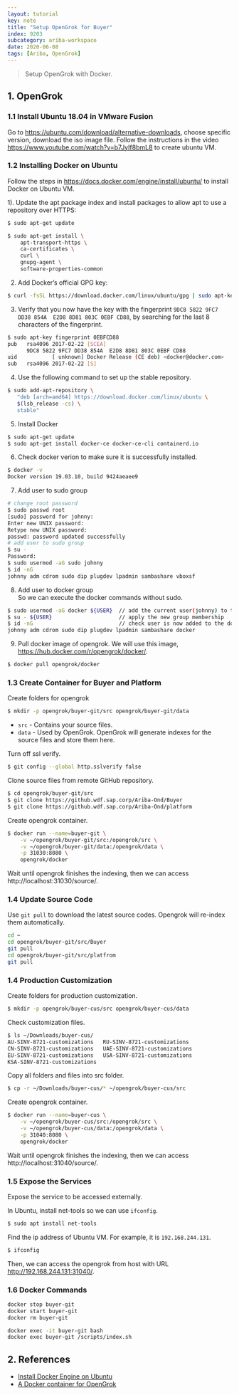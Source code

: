 ```yaml
---
layout: tutorial
key: note
title: "Setup OpenGrok for Buyer"
index: 9203
subcategory: ariba-workspace
date: 2020-06-08
tags: [Ariba, OpenGrok]
---
```


> Setup OpenGrok with Docker.

## 1. OpenGrok
### 1.1 Install Ubuntu 18.04 in VMware Fusion
Go to https://ubuntu.com/download/alternative-downloads, choose specific version, download the iso image file. Follow the instructions in the video https://www.youtube.com/watch?v=b7JyIf8bmL8 to create ubuntu VM.
### 1.2 Installing Docker on Ubuntu
Follow the steps in https://docs.docker.com/engine/install/ubuntu/ to install Docker on Ubuntu VM.

1). Update the apt package index and install packages to allow apt to use a repository over HTTPS:
```sh
$ sudo apt-get update

$ sudo apt-get install \
    apt-transport-https \
    ca-certificates \
    curl \
    gnupg-agent \
    software-properties-common
```
2) Add Docker’s official GPG key:
```sh
$ curl -fsSL https://download.docker.com/linux/ubuntu/gpg | sudo apt-key add -
```
3) Verify that you now have the key with the fingerprint `9DC8 5822 9FC7 DD38 854A  E2D8 8D81 803C 0EBF CD88`, by searching for the last 8 characters of the fingerprint.
```sh
$ sudo apt-key fingerprint 0EBFCD88
pub   rsa4096 2017-02-22 [SCEA]
      9DC8 5822 9FC7 DD38 854A  E2D8 8D81 803C 0EBF CD88
uid           [ unknown] Docker Release (CE deb) <docker@docker.com>
sub   rsa4096 2017-02-22 [S]
```
4) Use the following command to set up the stable repository.
```sh
$ sudo add-apt-repository \
   "deb [arch=amd64] https://download.docker.com/linux/ubuntu \
   $(lsb_release -cs) \
   stable"
 ```
5) Install Docker
```sh
$ sudo apt-get update
$ sudo apt-get install docker-ce docker-ce-cli containerd.io
```
6) Check docker verion to make sure it is successfully installed.
```sh
$ docker -v
Docker version 19.03.10, build 9424aeaee9
```
7) Add user to sudo group
```sh
# change root password
$ sudo passwd root
[sudo] password for johnny:
Enter new UNIX password:
Retype new UNIX password:
passwd: password updated successfully
# add user to sudo group
$ su -
Password:
$ sudo usermod -aG sudo johnny
$ id -nG
johnny adm cdrom sudo dip plugdev lpadmin sambashare vboxsf
```
8) Add user to docker group  
So we can execute the docker commands without sudo.
```sh
$ sudo usermod -aG docker ${USER}  // add the current user(johnny) to the docker group
$ su - ${USER}                     // apply the new group membership
$ id -nG                           // check user is now added to the docker group
johnny adm cdrom sudo dip plugdev lpadmin sambashare docker
```
9) Pull docker image of opengrok. We will use this image, https://hub.docker.com/r/opengrok/docker/.
```sh
$ docker pull opengrok/docker
```
### 1.3 Create Container for Buyer and Platform
Create folders for opengrok
```sh
$ mkdir -p opengrok/buyer-git/src opengrok/buyer-git/data
```
* `src` - Contains your source files.
* `data` - Used by OpenGrok. OpenGrok will generate indexes for the source files and store them here.

Turn off ssl verify.
```sh
$ git config --global http.sslverify false
```
Clone source files from remote GitHub repository.
```sh
$ cd opengrok/buyer-git/src
$ git clone https://github.wdf.sap.corp/Ariba-Ond/Buyer
$ git clone https://github.wdf.sap.corp/Ariba-Ond/platform
```
Create opengrok container.
```sh
$ docker run --name=buyer-git \
    -v ~/opengrok/buyer-git/src:/opengrok/src \
    -v ~/opengrok/buyer-git/data:/opengrok/data \
    -p 31030:8080 \
    opengrok/docker
```
Wait until opengrok finishes the indexing, then we can access http://localhost:31030/source/.
### 1.4 Update Source Code
Use `git pull` to download the latest source codes. Opengrok will re-index them automatically.
```sh
cd ~
cd opengrok/buyer-git/src/Buyer
git pull
cd opengrok/buyer-git/src/platfrom
git pull
```
### 1.4 Production Customization
Create folders for production customization.
```sh
$ mkdir -p opengrok/buyer-cus/src opengrok/buyer-cus/data
```
Check customization files.
```sh
$ ls ~/Downloads/buyer-cus/
AU-SINV-8721-customizations   RU-SINV-8721-customizations
CN-SINV-8721-customizations   UAE-SINV-8721-customizations
EU-SINV-8721-customizations   USA-SINV-8721-customizations
KSA-SINV-8721-customizations
```
Copy all folders and files into src folder.
```sh
$ cp -r ~/Downloads/buyer-cus/* ~/opengrok/buyer-cus/src
```
Create opengrok container.
```sh
$ docker run --name=buyer-cus \
    -v ~/opengrok/buyer-cus/src:/opengrok/src \
    -v ~/opengrok/buyer-cus/data:/opengrok/data \
    -p 31040:8080 \
    opengrok/docker
```
Wait until opengrok finishes the indexing, then we can access http://localhost:31040/source/.
### 1.5 Expose the Services
Expose the service to be accessed externally.

In Ubuntu, install net-tools so we can use `ifconfig`.
```sh
$ sudo apt install net-tools
```
Find the ip address of Ubuntu VM. For example, it is `192.168.244.131`.
```sh
$ ifconfig
```
Then, we can access the opengrok from host with URL http://192.168.244.131:31040/.
### 1.6 Docker Commands
```sh
docker stop buyer-git
docker start buyer-git
docker rm buyer-git

docker exec -it buyer-git bash
docker exec buyer-git /scripts/index.sh
```

## 2. References
* [Install Docker Engine on Ubuntu](https://docs.docker.com/engine/install/ubuntu/)
* [A Docker container for OpenGrok](https://hub.docker.com/r/opengrok/docker/)
